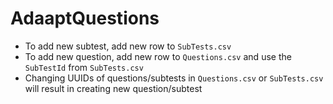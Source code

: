 # AdaaptQuestions


- To add new subtest, add new row to `SubTests.csv`
- To add new question, add new row to `Questions.csv` and use the `SubTestId` from `SubTests.csv`
- Changing UUIDs of questions/subtests in `Questions.csv` or `SubTests.csv` will result in creating new question/subtest

